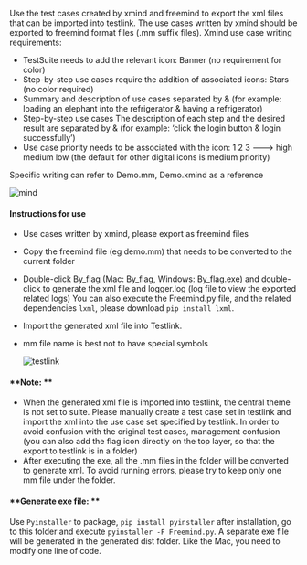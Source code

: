 Use the test cases created by xmind and freemind to export the xml files that can be imported into testlink. The use cases written by xmind should be exported to freemind format files (.mm suffix files).
Xmind use case writing requirements:

 * TestSuite needs to add the relevant icon: Banner (no requirement for color)
 * Step-by-step use cases require the addition of associated icons: Stars (no color required)
 * Summary and description of use cases separated by & (for example: loading an elephant into the refrigerator & having a refrigerator)
 * Step-by-step use cases The description of each step and the desired result are separated by & (for example: ‘click the login button & login successfully’)
 * Use case priority needs to be associated with the icon: 1 2 3 ---> high medium low (the default for other digital icons is medium priority)

Specific writing can refer to Demo.mm, Demo.xmind as a reference

![mind](img/mind.png)

#### **Instructions for use**
- Use cases written by xmind, please export as freemind files
- Copy the freemind file (eg demo.mm) that needs to be converted to the current folder
- Double-click By_flag (Mac: By_flag, Windows: By_flag.exe) and double-click to generate the xml file and logger.log (log file to view the exported related logs)
You can also execute the Freemind.py file, and the related dependencies `lxml`, please download `pip install lxml`.
- Import the generated xml file into Testlink.
- mm file name is best not to have special symbols

  ![testlink](img/testlink.png)

#### **Note: **

- When the generated xml file is imported into testlink, the central theme is not set to suite.
Please manually create a test case set in testlink and import the xml into the use case set specified by testlink.
In order to avoid confusion with the original test cases, management confusion (you can also add the flag icon directly on the top layer, so that the export to testlink is in a folder)
- After executing the exe, all the .mm files in the folder will be converted to generate xml. To avoid running errors, please try to keep only one mm file under the folder.

#### **Generate exe file: **
Use `Pyinstaller` to package, `pip install pyinstaller` after installation, go to this folder and execute `pyinstaller -F Freemind.py`.
A separate exe file will be generated in the generated dist folder. Like the Mac, you need to modify one line of code.
